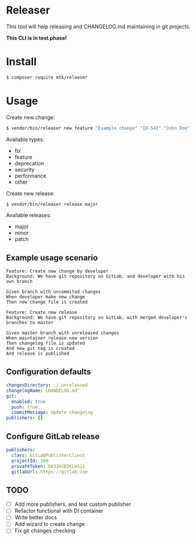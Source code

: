 # Releaser
This tool will help releasing and CHANGELOG.md maintaining in git projects.

**This CLI is in test phase!**

# Install
```bash
$ composer require mtk/releaser
```

# Usage
Create new change:
```bash
$ vendor/bin/releaser new feature "Example change" "ID-543" "John Doe"
```
Available types:
- fix
- feature
- deprecation
- security
- performance
- other

Create new release:
```bash
$ vendor/bin/releaser release major
```
Available releases:
- major
- minor
- patch

## Example usage scenario
```gherkin
Feature: Create new change by developer
Background: We have git repository on GitLab, and developer with his own branch

Given branch with uncommited changes
When developer make new change
Then new change file is created
```

```gherkin
Feature: Create new release
Background: We have git repository on GitLab, with merged developer's branches to master

Given master branch with unreleased changes
When maintainer release new version
Then changelog file is updated
And new git tag is created
And release is published
```

## Configuration defaults
```yaml
changesDirectory: ./.unreleased
changelogName: CHANGELOG.md"
git:
  enabled: true
  push: true,
  commitMessage: Update changelog
publishers: {}
```

## Configure GitLab release
```yaml
publishers:
  class: GitLabPublisherClient
  projectId: 100
  privateToken: DA32HJB2KLH321
  gitlabUrl: https://gitlab.com
```

## TODO
- [ ] Add more publishers, and test custom publisher
- [ ] Refactor functional with DI container
- [ ] Write better docs
- [ ] Add wizard to create change
- [ ] Fix git changes checking